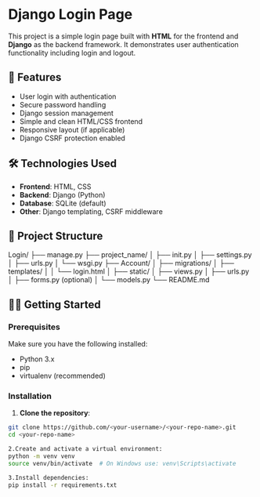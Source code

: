 # Django Login Page

This project is a simple login page built with **HTML** for the frontend and **Django** as the backend framework. It demonstrates user authentication functionality including login and logout.

## 🚀 Features

- User login with authentication
- Secure password handling
- Django session management
- Simple and clean HTML/CSS frontend
- Responsive layout (if applicable)
- Django CSRF protection enabled

## 🛠️ Technologies Used

- **Frontend**: HTML, CSS
- **Backend**: Django (Python)
- **Database**: SQLite (default)
- **Other**: Django templating, CSRF middleware

## 📁 Project Structure
Login/
├── manage.py
├── project_name/
│ ├── init.py
│ ├── settings.py
│ ├── urls.py
│ └── wsgi.py
├── Account/
│ ├── migrations/
│ ├── templates/
│ │ └── login.html
│ ├── static/
│ ├── views.py
│ ├── urls.py
│ ├── forms.py (optional)
│ └── models.py
└── README.md


## 🧑‍💻 Getting Started

### Prerequisites

Make sure you have the following installed:

- Python 3.x
- pip
- virtualenv (recommended)

### Installation

1. **Clone the repository**:

```bash
git clone https://github.com/<your-username>/<your-repo-name>.git
cd <your-repo-name>

2.Create and activate a virtual environment:
python -m venv venv
source venv/bin/activate  # On Windows use: venv\Scripts\activate

3.Install dependencies:
pip install -r requirements.txt



